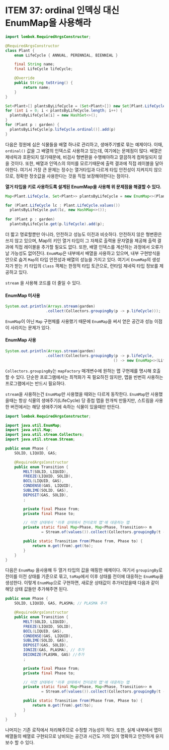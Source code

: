 # ITEM 37: ordinal 인덱싱 대신 EnumMap을 사용해라

```java
import lombok.RequiredArgsConstructor;

@RequiredArgsConstructor
class Plant {
    enum LifeCycle { ANNUAL, PERENNIAL, BIENNIAL }

    final String name;
    final LifeCycle lifeCycle;

    @Override
    public String toString() {
        return name;
    }
}
```

```java
Set<Plant>[] plantsByLifeCycle = (Set<Plant>[]) new Set[Plant.LifeCycle.values().length];
for (int i = 0; i < plantsByLifeCycle.length; i++) {
  plantsByLifeCycle[i] = new HashSet<>();
}
for (Plant p : garden) {
  plantsByLifeCycle[p.lifeCycle.ordinal()].add(p)
}
```

다음은 정원에 심은 식물들을 배열 하나로 관리하고, 생애주기별로 묶는 예제이다. 이때, `ordinal()` 값을 그 배열의 인덱스로 사용하고 있는데, 여기에는 문제점이 많다.
배열은 제네릭과 호환되지 않기때문에, 비검사 형변환을 수행해야하고 깔끔하게 컴파일되지 않을 것이다. 또한, 배열과 인덱스의 의미를 모르기때문에 출력 결과에 직접 레이블을 달아야한다. 여기서 가장 큰 문제는 정수는 열거타입과 다르게 타입 안전성이 지켜지지 않으므로, 정확한 정숫값을 사용한다는 것을 직접 보장해야한다는 점이다.

**열거 타입을 키로 사용하도록 설계된 EnumMap을 사용해 위 문제점을 해결할 수 있다.**

```java
Map<Plant.LifeCycle, Set<Plant>> plantsByLifeCycle = new EnumMap<>(Plant.LifeCycle.class);

for (Plant.LifeCycle lc : Plant.LifeCycle.values())
  plantsByLifeCycle.put(lc, new HashMap<>());
  
for (Plant p : garden) 
  plantsByLifeCycle.get(p.lifeCycle).add(p);
```

더 짧고 명료할뿐만 아니라, 안전하고 성능도 이전과 비슷하다. 안전하지 않은 형변환은 쓰지 않고 있으며, Map의 키인 열거 타입이 그 자체로 출력용 문자열을 제공해 출력 결과에 직접 레이블을 추가할 필요도 없다.
또한, 배열 인덱스를 계산하는 과정에서 오류가 날 가능성도 없어진다.
`EnumMap`은 내부에서 배열을 사용하고 있으며, 내부 구현방식을 안으로 숨겨 `Map`의 타입 안전성과 배열의 성능을 가지고 있다. 여기서 `EnumMap`의 생성자가 받는 키 타입의 `Class` 객체는 한정적 타입 토큰으로, 런타임 제네릭 타입 정보를 제공하고 있다.

`stream` 을 사용해 코드를 더 줄일 수 있다.

#### EnumMap 미사용

```java
System.out.println(Arrays.stream(garden)
                  .collect(Collectors.groupingBy(p -> p.lifeCycle)));
```

`EnumMap`이 아닌  `Map` 구현체를 사용했기 때문에 `EnumMap`을 써서 얻은 공간과 성능 이점이 사라지는 문제가 있다.

#### EnumMap 사용

```java
System.out.println(Arrays.stream(garden)
                  .collect(Collectors.groupingBy(p -> p.lifeCycle,
                                                () -> new EnumMap<>(LifeCycle.class), Collectors.toSet())));
```

`Collectors.groupingBy`는 `mapFactory` 매개변수에 원하는 맵 구현체를 명시해 호출할 수 있다. 단순한 프로그램에서는 최적화가 꼭 필요하진 않지만, 맵을 빈번히 사용하는 프로그램에서는 반드시 필요하다.

`stream`을 사용하는건 `EnumMap`만 사용했을 때와는 다르게 동작한다.
`EnumMap`만 사용했을때는 항상 식물의 생애주기(LifeCycle) 당 중첩 맵을 한개씩 만들지만, 스트림을 사용한 버전에서는 해당 생애주기에 속하는 식물이 있을때만 만든다. 

```java
import lombok.RequiredArgsConstructor;

import java.util.EnumMap;
import java.util.Map;
import java.util.stream.Collectors;
import java.util.stream.Stream;

public enum Phase {
    SOLID, LIQUID, GAS;

    @RequiredArgsConstructor
    public enum Transition {
        MELT(SOLID, LIQUID),
        FREEZE(LIQUID, SOLID),
        BOIL(LIQUID, GAS),
        CONDENSE(GAS, LIQUID),
        SUBLIME(SOLID, GAS),
        DEPOSIT(GAS, SOLID),
        ;

        private final Phase from;
        private final Phase to;

        // 이전 상태에서 '이후 상태에서 전이로의 맵'에 대응하는 맵
        private static final Map<Phase, Map<Phase, Transition>> m
                = Stream.of(values()).collect(Collectors.groupingBy(t -> t.from, () -> new EnumMap<>(Phase.class), Collectors.toMap(t -> t.to, t -> t, (x, y) -> y, () -> new EnumMap<>(Phase.class))));

        public static Transition from(Phase from, Phase to) {
            return m.get(from).get(to);
        }
    }
}

```

다음은 `EnumMap` 을사용해 두 열거 타입의 값을 매핑한 예제이다. 
여기서 `groupingBy`로 전이를 이전 상태를 기준으로 묶고, `toMap`에서 이후 상태를 전이에 대응하는 `EnumMap`을 생성한다.
이렇게 `EnumMap`으로 구현하면, 새로운 상태값이 추가되었을때 다음과 같이 해당 상태 값들만 추가해주면 된다.

```java
public enum Phase {
    SOLID, LIQUID, GAS, PLASMA; // PLASMA 추가

    @RequiredArgsConstructor
    public enum Transition {
        MELT(SOLID, LIQUID),
        FREEZE(LIQUID, SOLID),
        BOIL(LIQUID, GAS),
        CONDENSE(GAS, LIQUID),
        SUBLIME(SOLID, GAS),
        DEPOSIT(GAS, SOLID),
        IONIZE(GAS, PLASMA), // 추가
        DEIONIZE(PLASMA, GAS) //추가
        ;

        private final Phase from;
        private final Phase to;

        // 이전 상태에서 '이후 상태에서 전이로의 맵'에 대응하는 맵
        private static final Map<Phase, Map<Phase, Transition>> m
                = Stream.of(values()).collect(Collectors.groupingBy(t -> t.from, () -> new EnumMap<>(Phase.class), Collectors.toMap(t -> t.to, t -> t, (x, y) -> y, () -> new EnumMap<>(Phase.class))));

        public static Transition from(Phase from, Phase to) {
            return m.get(from).get(to);
        }
    }
}


```

나머지는 기존 로직에서 처리해주므로 수정할 가능성이 적다. 또한, 실제 내부에서 맵이 배열들의 배열로 구현되므로 낭비되는 공간과 시간도 거의 없이 명확하고 안전하게 유지보수 할 수 있다.